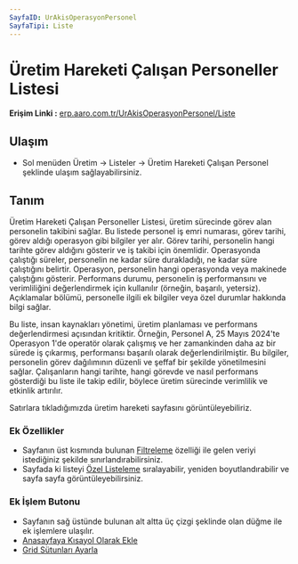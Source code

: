 ```yaml
---
SayfaID: UrAkisOperasyonPersonel
SayfaTipi: Liste
---
```


# Üretim Hareketi Çalışan Personeller Listesi

**Erişim Linki :** [erp.aaro.com.tr/UrAkisOperasyonPersonel/Liste](erp.aaro.com.tr/UrAkisOperasyonPersonel/Liste)

## Ulaşım

- Sol menüden Üretim -> Listeler -> Üretim Hareketi Çalışan Personel şeklinde ulaşım sağlayabilirsiniz.

## Tanım

Üretim Hareketi Çalışan Personeller Listesi, üretim sürecinde görev alan personelin takibini sağlar. 
Bu listede personel iş emri numarası, görev tarihi, görev aldığı operasyon gibi bilgiler yer alır. 
Görev tarihi, personelin hangi tarihte görev aldığını gösterir ve iş takibi için önemlidir. 
Operasyonda çalıştığı süreler, personelin ne kadar süre durakladığı, ne kadar süre çalıştığını belirtir.
Operasyon, personelin hangi operasyonda veya makinede çalıştığını gösterir. 
Performans durumu, personelin iş performansını ve verimliliğini değerlendirmek için kullanılır (örneğin, başarılı, yetersiz). Açıklamalar bölümü, personelle ilgili ek bilgiler veya özel durumlar hakkında bilgi sağlar.

Bu liste, insan kaynakları yönetimi, üretim planlaması ve performans değerlendirmesi açısından kritiktir. 
Örneğin, Personel A, 25 Mayıs 2024'te Operasyon 1'de operatör olarak çalışmış ve her zamankinden daha az bir sürede iş çıkarmış, performansı başarılı olarak değerlendirilmiştir. 
Bu bilgiler, personelin görev dağılımının düzenli ve şeffaf bir şekilde yönetilmesini sağlar. 
Çalışanların hangi tarihte, hangi görevde ve nasıl performans gösterdiği bu liste ile takip edilir, böylece üretim sürecinde verimlilik ve etkinlik artırılır.

Satırlara tıkladığımızda üretim hareketi sayfasını görüntüleyebiliriz.

### Ek Özellikler 

- Sayfanın üst kısmında bulunan [Filtreleme](../TemelOzellikler/SayfaKisitlari.md) özelliği ile gelen veriyi istediğiniz şekilde sınırlandırabilirsiniz.
- Sayfada ki listeyi [Özel Listeleme](../TemelOzellikler/ListeNesnesi.md) sıralayabilir, yeniden boyutlandırabilir ve sayfa sayfa görüntüleyebilirsiniz.

### Ek İşlem Butonu

- Sayfanın sağ üstünde bulunan alt altta üç çizgi şeklinde olan düğme ile ek işlemlere ulaşılır.
- [Anasayfaya Kısayol Olarak Ekle](../TemelOzellikler/KisaYollaraEkleme.md)
- [Grid Sütunları Ayarla](../TemelOzellikler/GridSutunAyarlari.md)
